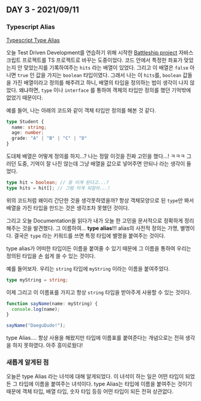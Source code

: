 ## DAY 3 - 2021/09/11

### Typescript Alias

[Typescript Type Alias](https://www.typescriptlang.org/docs/handbook/2/everyday-types.html#type-aliases)

오늘 Test Driven Development를 연습하기 위해 시작한 [Battleship project](<https://en.wikipedia.org/wiki/Battleship_(game)>) 자바스크립트 프로젝트를 TS 프로젝트로 바꾸는 도중이었다. 코드 안에서 특정한 좌표가 맞았는지 안 맞았는지를 기록하여주는 `hits` 라는 배열이 있었다. 그리고 이 배열은 `false` 아니면 `true` 인 값을 가지는 `boolean` 타입이였다. 그래서 나는 이 `hits`를, `boolean` 값들을 가진 배열이라고 정의를 해주려고 하니, 배열의 타입을 정의하는 법이 생각이 나지 않았다. 왜냐하면, `type` 이나 `interface` 를 통하여 객체의 타입만 정의를 했던 기억밖에 없었기 때문이다.

예를 들어, 나는 아래의 코드와 같이 객체 타입만 정의를 해본 것 같다.

```typescript
type Student {
  name: string;
  age: number;
  grade: "A" | "B" | "C" | "D"
}
```

도대체 배열은 어떻게 정의를 하지...? 나는 정말 이것을 진짜 고민을 했다...! ㅋㅋㅋ 그러던 도중, 기억이 잘 나진 않는데 그냥 배열을 값으로 넣어주면 안되나 라는 생각이 들었다.

```typescript
type hit = boolean; // 응 이게 된다고...?
type hits = hit[]; // 그럼 이게 되잖아...!
```

위의 코드처럼 왜이리 간단한 것을 생각못하였을까? 항상 객체모양으로 된 `type`만 봐서 배열을 가진 타입을 만드는 것은 생각조차 못했던 것이다.

그리고 오늘 Documentation을 읽다가 내가 오늘 한 고민을 문서적으로 정확하게 정리해주는 것을 발견했다. 그 이름하여... **type alias**!!! alias의 사전적 정의는 가명, 별명이다. 결국은 `type` 라는 키워드를 쓰면 특정 타입에 별명을 붙여주는 것이다.

type alias가 어떠한 타입이든 이름을 붙여줄 수 있기 때문에 그 이름을 통하여 우리는 정의된 타입을 손 쉽게 쓸 수 있는 것이다.

예를 들어보자. 우리는 `string` 타입에 `myString` 이라는 이름을 붙여주었다.

```typescript
type myString = string;
```

이제 그리고 이 이름표를 가지고 항상 `string` 타입을 받아주게 사용할 수 있는 것이다.

```typescript
function sayName(name: myString) {
  console.log(name);
}

sayName("DaeguDude!");
```

type Alias.... 항상 사용을 해왔지만 타입에 이름표를 붙여준다는 개념으로는 전혀 생각을 하지 못하였다. 아주 흥미로웠다!

### 새롭게 알게된 점

오늘은 type Alias 라는 녀석에 대해 알게되었다. 이 녀석이 하는 일은 어떤 타입이 되었든 그 타입에 이름을 붙여주는 녀석이다. type Alias는 타입에 이름을 붙여주는 것이기 때문에 객체 타입, 배열 타입, 숫자 타입 등등 어떤 타입이 되든 전혀 상관없다.
